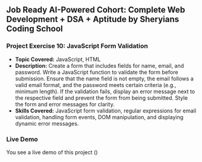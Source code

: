 ## Job Ready AI-Powered Cohort: Complete Web Development + DSA + Aptitude by Sheryians Coding School

### Project Exercise 10: JavaScript Form Validation

- **Topic Covered:** JavaScript, HTML
- **Description:** Create a form that includes fields for name, email, and password. Write a JavaScript function to validate the form before submission. Ensure that the name field is not empty, the email follows a valid email format, and the password meets certain criteria (e.g., minimum length). If the validation fails, display an error message next to the respective field and prevent the form from being submitted. Style the form and error messages for clarity.
- **Skills Covered:** JavaScript form validation, regular expressions for email validation, handling form events, DOM manipulation, and displaying dynamic error messages.

### Live Demo

You see a live demo of this project ()
